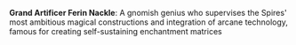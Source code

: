  **Grand Artificer Ferin Nackle**: A gnomish genius who supervises the Spires' most ambitious magical constructions and integration of arcane technology, famous for creating self-sustaining enchantment matrices
